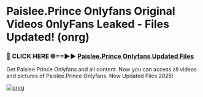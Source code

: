 # Paislee.Prince Onlyfans Original Videos 0nlyFans Leaked - Files Updated! (onrg)

<h3>🔴 CLICK HERE 🌐==►► <a href="https://tinyurl.com/ehrbuxhb" rel="nofollow">Paislee.Prince Onlyfans Updated Files</a></h3>

Get Paislee.Prince Onlyfans and all content. Now you can access all videos and pictures of Paislee.Prince Onlyfans. New Updated Files 2025!

[![onrg](https://i.imgur.com/lVYEuWS.gif)](https://tinyurl.com/ehrbuxhb)
